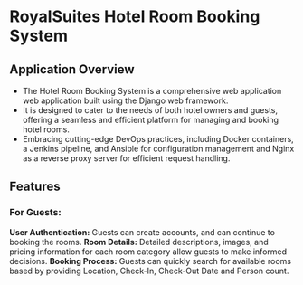 # RoyalSuites Hotel Room Booking System

## Application Overview

* The Hotel Room Booking System is a comprehensive web application web application built using the Django web framework.
* It is designed to cater to the needs of both hotel owners and guests, offering a seamless and efficient platform for managing and booking hotel rooms.
* Embracing cutting-edge DevOps practices, including Docker containers, a Jenkins pipeline, and Ansible for configuration management and Nginx as a reverse proxy server for efficient request handling.

## Features

### For Guests:
**User Authentication:** Guests can create accounts, and can continue to booking the rooms.
**Room Details:** Detailed descriptions, images, and pricing information for each room category allow guests to make informed decisions.
**Booking Process:** Guests can quickly search for available rooms based by providing Location, Check-In, Check-Out Date and Person count.


